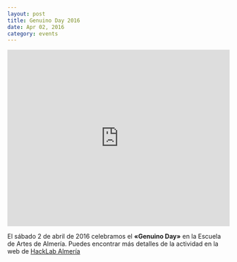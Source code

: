 ```yaml
---
layout: post
title: Genuino Day 2016
date: Apr 02, 2016
category: events
---
```


<iframe width="100%" height="400" src="https://www.youtube.com/embed/jSRc0qkLupY" frameborder="0" allow="accelerometer; autoplay; encrypted-media; gyroscope; picture-in-picture" allowfullscreen></iframe>

El sábado 2 de abril de 2016 celebramos el **«Genuino Day»** en la Escuela de Artes de Almería. Puedes encontrar más detalles de la actividad en la web de [HackLab Almería][1]

[1]: https://hacklabalmeria.net/actividades/2016/04/02/genuino-day.html

